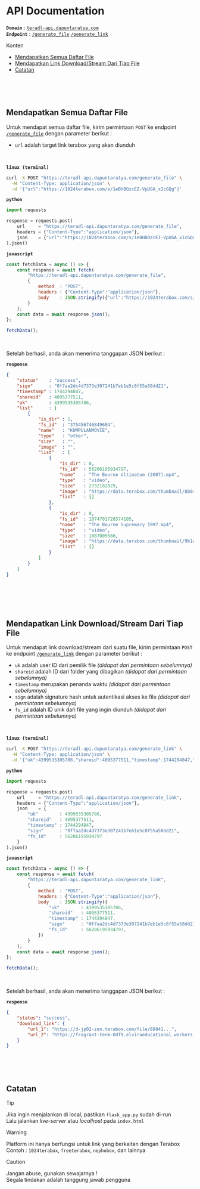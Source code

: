 # API Documentation

**`Domain`** : [`teradl-api.dapuntaratya.com`](https://teradl-api.dapuntaratya.com)  
**`Endpoint`** : [`/generate_file`](https://teradl-api.dapuntaratya.com/generate_file) [`/generate_link`](https://teradl-api.dapuntaratya.com/generate_link)

Konten
- [Mendapatkan Semua Daftar File](#mendapatkan-semua-daftar-file)
- [Mendapatkan Link Download/Stream Dari Tiap File](#mendapatkan-link-downloadstream-dari-tiap-file)
- [Catatan](#catatan)

<br><br><br>

## Mendapatkan Semua Daftar File

Untuk mendapat semua daftar file, kirim permintaan `POST` ke endpoint [`/generate_file`](https://teradl-api.dapuntaratya.com/generate_file) dengan parameter berikut :
- `url` adalah target link terabox yang akan diunduh

<br>

**`linux (terminal)`**
```sh
curl -X POST "https://teradl-api.dapuntaratya.com/generate_file" \
  -H "Content-Type: application/json" \
  -d '{"url":"https://1024terabox.com/s/1eBHBOzcEI-VpUGA_xIcGQg"}'
```

**`python`**
```py
import requests

response = requests.post(
    url     = "https://teradl-api.dapuntaratya.com/generate_file",
    headers = {"Content-Type":"application/json"},
    json    = {"url":"https://1024terabox.com/s/1eBHBOzcEI-VpUGA_xIcGQg"}
).json()
```

**`javascript`**
```js
const fetchData = async () => {
    const response = await fetch(
        "https://teradl-api.dapuntaratya.com/generate_file",
        {
            method  : "POST",
            headers : {"Content-Type":"application/json"},
            body    : JSON.stringify({"url":"https://1024terabox.com/s/1eBHBOzcEI-VpUGA_xIcGQg"})
        }
    );
    const data = await response.json();
};

fetchData();
```

<br>

Setelah berhasil, anda akan menerima tanggapan JSON berikut :

**`response`**
```json
{
    "status"    : "success",
    "sign"      : "0f7aa2dc4d7373e307241b7eb1e5c8f55a58dd21",
    "timestamp" : 1744294847,
    "shareid"   : 4095377511,
    "uk"        : 4399535305786,
    "list"      : [
        {
            "is_dir" : 1,
            "fs_id"  : "375456746849604",
            "name"   : "KUMPULANMOVIE",
            "type"   : "other",
            "size"   : "",
            "image"  : "",
            "list"   : [
                {
                    "is_dir" : 0,
                    "fs_id"  : 56206195934797,
                    "name"   : "The Bourne Ultimatum (2007).mp4",
                    "type"   : "video",
                    "size"   : 2732182029,
                    "image"  : "https://data.terabox.com/thumbnail/88841....",
                    "list"   : []
                },
                {
                    "is_dir" : 0,
                    "fs_id"  : 1074701728574105,
                    "name"   : "The Bourne Supremacy 1997.mp4",
                    "type"   : "video",
                    "size"   : 1087005586,
                    "image"  : "https://data.terabox.com/thumbnail/9b1a9....",
                    "list"   : []
                }
            ]
        }
    ]
}
```

<br><br><br><br>

## Mendapatkan Link Download/Stream Dari Tiap File

Untuk mendapat link download/stream dari suatu file, kirim permintaan `POST` ke endpoint [`/generate_link`](https://teradl-api.dapuntaratya.com/generate_link) dengan parameter berikut :
- `uk` adalah user ID dari pemilik file *(didapat dari permintaan sebelumnya)*
- `shareid` adalah ID dari folder yang dibagikan *(didapat dari permintaan sebelumnya)*
- `timestamp` merupakan penanda waktu *(didapat dari permintaan sebelumnya)*
- `sign` adalah signature hash untuk autentikasi akses ke file *(didapat dari permintaan sebelumnya)*
- `fs_id` adalah ID unik dari file yang ingin diunduh *(didapat dari permintaan sebelumnya)*

<br>

**`linux (terminal)`**
```sh
curl -X POST "https://teradl-api.dapuntaratya.com/generate_link" \
  -H "Content-Type: application/json" \
  -d '{"uk":4399535305786,"shareid":4095377511,"timestamp":1744294847,"sign":"0f7aa2dc4d7373e307241b7eb1e5c8f55a58dd21","fs_id":56206195934797}'
```

**`python`**
```py
import requests

response = requests.post(
    url     = "https://teradl-api.dapuntaratya.com/generate_link",
    headers = {"Content-Type":"application/json"},
    json    = {
        "uk"        : 4399535305786,
        "shareid"   : 4095377511,
        "timestamp" : 1744294847,
        "sign"      : "0f7aa2dc4d7373e307241b7eb1e5c8f55a58dd21",
        "fs_id"     : 56206195934797
    }
).json()
```

**`javascript`**
```js
const fetchData = async () => {
    const response = await fetch(
        "https://teradl-api.dapuntaratya.com/generate_link",
        {
            method  : "POST",
            headers : {"Content-Type":"application/json"},
            body    : JSON.stringify({
                "uk"        : 4399535305786,
                "shareid"   : 4095377511,
                "timestamp" : 1744294847,
                "sign"      : "0f7aa2dc4d7373e307241b7eb1e5c8f55a58dd21",
                "fs_id"     : 56206195934797,
            })
        }
    );
    const data = await response.json();
};

fetchData();
```

<br>

Setelah berhasil, anda akan menerima tanggapan JSON berikut :

**`response`**
```json
{
    "status": "success",
    "download_link": {
        "url_1": "https://d-jp02-zen.terabox.com/file/88841...",
        "url_2": "https://fragrant-term-0df9.elviraeducational.workers.dev/?url=aHR0cHMlM..."
    }
}
```

<br><br><br>

## Catatan

> [!TIP]  
> Jika ingin menjalankan di local, pastikan `flask_app.py` sudah di-run  
> Lalu jalankan *live-server* atau *localhost* pada `index.html`

> [!WARNING]  
> Platform ini hanya berfungsi untuk link yang berkaitan dengan Terabox  
> Contoh : `1024terabox`, `freeterabox`, `nephobox`, dan lainnya

> [!CAUTION]  
> Jangan abuse, gunakan sewajarnya !  
> Segala tindakan adalah tanggung jawab pengguna  